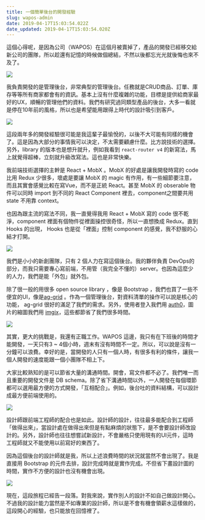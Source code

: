 ```yaml
---
title: 一個簡單後台的開發經驗
slug: wapos-admin
date: 2019-04-17T15:03:54.022Z
date_updated: 2019-04-17T15:03:54.020Z
---
```


這個心得呢，是因為公司（WAPOS）在這個月被賣掉了，產品的開發已經移交給新公司的團隊，所以趁還有記憶的時候做個總結，不然以後都忘光光就後悔也來不及了。

![](https://www.wapos.com.tw/wp-content/uploads/2018/09/%E7%B8%BD%E8%A6%BD_%E5%B7%A5%E4%BD%9C%E5%8D%80%E5%9F%9F-1.jpg)

我負責開發的是管理後台，非常典型的管理後台。任務就是CRUD商品、訂單、庫存等等所有商家都會有的資訊。基本上沒有什麼複雜的功能，目標是提供給商家最好的UX，順暢的管理他們的資料。我們有研究過同類型產品的後台，大多一看就是停在10年前的風格，所以也是希望能用跟得上時代的設計吸引到客戶。

![](https://www.wapos.com.tw/wp-content/uploads/2018/09/%E9%8A%B7%E5%94%AE%E7%B4%80%E9%8C%841-02.jpg)

這段兩年多的開發經驗很可能是我這輩子最愉悅的，以後不大可能有同樣的機會了。這是因為大部分的事情我可以決定，不太需要顧慮什麼。比方說技術的選擇。另外，library 的版本也是想升就升，例如我看到 `react-router v4` 的新寫法，馬上就覺得超棒，立刻就升級改寫法。這也是非常快樂。

我前端技術選擇的主幹是 React + MobX 。MobX 的好處是讓我開發時寫的 code 比用 Redux 少很多，壞處是要讓 MobX 的 magic 有作用，有一些細節要注意，而且其實會感覺比較在寫Vue，而不是正統 React。甚至 MobX 的 obserable 物件可以同時 import 到不同的 React Component 裡去，component之間要共用 state 不用靠 context。

也因為跟主流的寫法不同，我一直覺得我用 React + MobX 寫的 code 很不乾淨，component 裡面有個物件從裡面操控很奇怪，所以一直想換成 Redux。直到 Hooks 的出現， Hooks 也是從「裡面」控制 component 的感覺，我不舒服的心結才打開。

![](https://www.wapos.com.tw/wp-content/uploads/2018/09/%E9%8A%B7%E5%94%AE%E7%B4%80%E9%8C%842-03.jpg)

我們是小小的新創團隊，只有 2 個人力在寫這個後台。我的夥伴負責 DevOps的部分，而我只需要專心寫前端，不用管（我完全不懂的）server。也因為這麼少的人力，我們是能「外包」就外包。

除了很一般的用很多 open source library ，像是 Bootstrap ，我們也買了一些不便宜的UI，像是[ag-grid](https://www.ag-grid.com/) 。作為一個管理後台，對資料清單的操作可以說是核心的功能， ag-grid 很好的滿足了我們的需求。另外，使用者登入我們用 [auth0](https://www.auth0.com/)，圖片的縮圖我們用
[imgix](https://www.imgix.com/)，這些都節省了我們很多時間。

![](https://www.wapos.com.tw/wp-content/uploads/2018/09/%E5%95%86%E5%93%81%E5%BA%AB%E5%AD%98_%E5%B7%A5%E4%BD%9C%E5%8D%80%E5%9F%9F-1.jpg)

其實，更大的挑戰是，我還有正職工作。WAPOS 這邊，我只有在下班後的時間才能開發，一天只有3 ~ 4個小時，週末有沒有時間不一定。所以，可以說是沒有一分鐘可以浪費。幸好的是，當開發的人只有一個人時，有很多有利的條件，讓我一個人開發的速度能跟一個小團隊不相上下。

大家比較熟知的是可以節省大量的溝通時間。開會，寫文件都不必了。我們唯一而且重要的開發文件是 DB schema。除了省下溝通時間以外，一人開發在每個環節都可以選用最方便的方式開發，「互相配合」。例如，後台吐的資料結構，可以設計成最方便前端使用的。

![](https://www.wapos.com.tw/wp-content/uploads/2018/09/%E5%95%86%E5%93%81%E5%BA%AB%E5%AD%982-02.jpg)

設計師跟前端工程師的配合也是如此。設計師的設計，往往最多能配合到工程師「做得出來」，當設計處在做得出來但是有點麻煩的狀態下，是不會要設計師改設計的。另外，設計師也往往想嘗試新設計，不會嚴格只使用現有的UI元件，這時工程師就又不能使用以前寫好的東西了。

因為這個後台的設計師就是我，所以上述浪費時間的狀況就當然不會出現了。我是直接用 Bootstrap 的元件去排，設計完成時就是實作完成。不但省下畫設計圖的時間，實作不方便的設計也沒有機會出現。

![](https://www.wapos.com.tw/wp-content/uploads/2018/09/%E9%80%B2%E8%B2%A8%E7%B4%80%E9%8C%841-03.jpg)

現在，這段旅程已經告一段落。對我來說，實作別人的設計不如自己做設計開心。不過我的設計能力當然是不如專業的設計師，所以是不會有機會領薪水這樣做的，這段開心的經驗，也只能放在回憶裡了。

